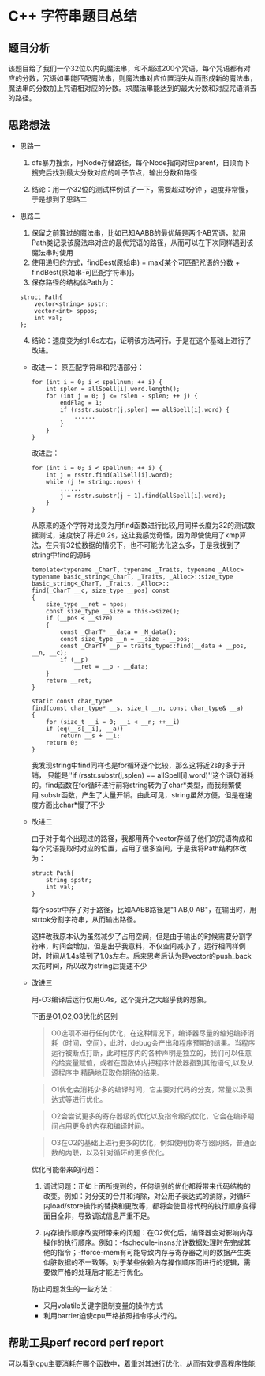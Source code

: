 # C++ 字符串题目总结
## 题目分析

该题目给了我们一个32位以内的魔法串，和不超过200个咒语，每个咒语都有对应的分数，咒语如果能匹配魔法串，则魔法串对应位置消失从而形成新的魔法串，魔法串的分数加上咒语相对应的分数。求魔法串能达到的最大分数和对应咒语消去的路径。

## 思路想法
*  思路一

    1. dfs暴力搜索，用Node存储路径，每个Node指向对应parent，自顶而下搜完后找到最大分数对应的叶子节点，输出分数和路径

    2. 结论：用一个32位的测试样例试了一下，需要超过1分钟 ，速度非常慢，于是想到了思路二


*  思路二

    1. 保留之前算过的魔法串，比如已知AABB的最优解是两个AB咒语，就用Path类记录该魔法串对应的最优咒语的路径，从而可以在下次同样遇到该魔法串时使用
    2. 使用递归的方式，findBest(原始串) = max[某个可匹配咒语的分数 + findBest(原始串-可匹配字符串)]。
    3. 保存路径的结构体Path为：
    ```
    struct Path{
        vector<string> spstr;
        vector<int> sppos;
        int val;
    };
    ```
    4. 结论：速度变为约1.6s左右，证明该方法可行。于是在这个基础上进行了改进。


    + 改进一：
        原匹配字符串和咒语部分：
        ```
        for (int i = 0; i < spellnum; ++ i) {
            int splen = allSpell[i].word.length();
            for (int j = 0; j <= rslen - splen; ++ j) {
                endFlag = 1;
                if (rsstr.substr(j,splen) == allSpell[i].word) {
                    ......
                }
            }
        }
        ```
        改进后：
        ```
        for (int i = 0; i < spellnum; ++ i) {
            int j = rsstr.find(allSell[i].word);
            while (j != string::npos) {
                ......
                j = rsstr.substr(j + 1).find(allSpell[i].word);
            }
        }
        ```
        从原来的逐个字符对比变为用find函数进行比较,用同样长度为32的测试数据测试，速度快了将近0.2s，这让我感觉奇怪，因为即使使用了kmp算法，在只有32位数据的情况下，也不可能优化这么多，于是我找到了string中find的源码
        ```
        template<typename _CharT, typename _Traits, typename _Alloc>
        typename basic_string<_CharT, _Traits, _Alloc>::size_type
        basic_string<_CharT, _Traits, _Alloc>::
        find(_CharT __c, size_type __pos) const
        {
            size_type __ret = npos;
            const size_type __size = this->size();
            if (__pos < __size)
            {
                const _CharT* __data = _M_data();
                const size_type __n = __size - __pos;
                const _CharT* __p = traits_type::find(__data + __pos, __n, __c);
                if (__p)
                    __ret = __p - __data;
            }
            return __ret;
        }

        static const char_type*
        find(const char_type* __s, size_t __n, const char_type& __a)
        {
            for (size_t __i = 0; __i < __n; ++__i)
            if (eq(__s[__i], __a))
                return __s + __i;
            return 0;
        }
        ```
        我发现string中find同样也是for循环逐个比较，那么这将近2s的多于开销，
        只能是''if (rsstr.substr(j,splen) == allSpell[i].word)''这个语句消耗的。find函数在for循环进行前将string转为了char*类型，而我频繁使用.substr函数，产生了大量开销。由此可见，string虽然方便，但是在速度方面比char\*慢了不少

    + 改进二
    
        由于对于每个出现过的路径，我都用两个vector存储了他们的咒语构成和每个咒语提取时对应的位置，占用了很多空间，于是我将Path结构体改为：
        ```
        struct Path{
            string spstr;
            int val;
        }
        ```
        每个spstr中存了对于路径，比如AABB路径是"1 AB,0 AB"，在输出时，用strtok分割字符串，从而输出路径。

        这样改我原本认为虽然减少了占用空间，但是由于输出的时候需要分割字符串，时间会增加，但是出乎我意料，不仅空间减小了，运行相同样例时，时间从1.4s降到了1.0s左右。后来思考后认为是vector的push_back太花时间，所以改为string后提速不少

    + 改进三
    
        用-O3编译后运行仅用0.4s，这个提升之大超乎我的想象。
    
        下面是O1,O2,O3优化的区别
        >O0选项不进行任何优化，在这种情况下，编译器尽量的缩短编译消耗（时间，空间），此时，debug会产出和程序预期的结果。当程序运行被断点打断，此时程序内的各种声明是独立的，我们可以任意的给变量赋值，或者在函数体内把程序计数器指到其他语句,以及从源程序中 精确地获取你期待的结果. 

        >O1优化会消耗少多的编译时间，它主要对代码的分支，常量以及表达式等进行优化。 

        >O2会尝试更多的寄存器级的优化以及指令级的优化，它会在编译期间占用更多的内存和编译时间。 

        >O3在O2的基础上进行更多的优化，例如使用伪寄存器网络，普通函数的内联，以及针对循环的更多优化。 

        优化可能带来的问题：
        1. 调试问题：正如上面所提到的，任何级别的优化都将带来代码结构的改变。例如：对分支的合并和消除，对公用子表达式的消除，对循环内load/store操作的替换和更改等，都将会使目标代码的执行顺序变得面目全非，导致调试信息严重不足。 

        2. 内存操作顺序改变所带来的问题：在O2优化后，编译器会对影响内存操作的执行顺序。例如：-fschedule-insns允许数据处理时先完成其他的指令；-fforce-mem有可能导致内存与寄存器之间的数据产生类似脏数据的不一致等。对于某些依赖内存操作顺序而进行的逻辑，需要做严格的处理后才能进行优化。
    
        防止问题发生的一些方法：
   
        - 采用volatile关键字限制变量的操作方式
        - 利用barrier迫使cpu严格按照指令序执行的。


## 帮助工具perf record perf report
可以看到cpu主要消耗在哪个函数中，着重对其进行优化，从而有效提高程序性能

